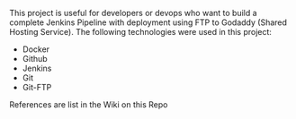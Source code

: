 This project is useful for developers or devops who want to build a complete Jenkins Pipeline with deployment using FTP to Godaddy (Shared Hosting Service). The following technologies were used in this project:
<ul>
  <li>Docker</li>
  <li>Github</li>
  <li>Jenkins</li>
  <li>Git</li>
  <li>Git-FTP</li>
 </ul>
 
 References are list in the Wiki on this Repo
